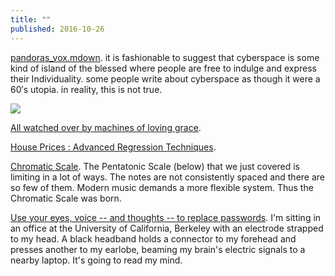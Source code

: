 ```yaml
---
title: ""
published: 2016-10-26
---
```


<a href="https://gist.github.com/kolber/2131643" target="_blank">pandoras_vox.mdown</a>. it is fashionable to suggest that cyberspace is some kind of island of the blessed where people are free to indulge and express their Individuality. some people write about cyberspace as though it were a 60′s utopia. in reality, this is not true.


[![](http://i.vimeocdn.com/video/440572578_1280x720.jpg)](https://vimeo.com/68299139)

<a href="https://vimeo.com/68299139" target="_blank">All watched over by machines of loving grace</a>. 

<a href="https://www.kaggle.com/apapiu/house-prices-advanced-regression-techniques/regularized-linear-models" target="_blank">House Prices : Advanced Regression Techniques</a>. 


<a href="http://www.lightnote.co/music-theory/chromatic/" target="_blank">Chromatic Scale</a>. The Pentatonic Scale (below) that we just covered is limiting in a lot of ways. The notes are not consistently spaced and there are so few of them. Modern music demands a more flexible system.  Thus the Chromatic Scale was born.


<a href="https://www.cnet.com/news/secure-data-with-eyes-voice-face-and-brain-waves/?ftag=CAD090e536&bhid=25515523240468924275031471899314" target="_blank">Use your eyes, voice -- and thoughts -- to replace passwords</a>. I'm sitting in an office at the University of California, Berkeley with an electrode strapped to my head. A black headband holds a connector to my forehead and presses another to my earlobe, beaming my brain's electric signals to a nearby laptop.   	It's going to read my mind.

